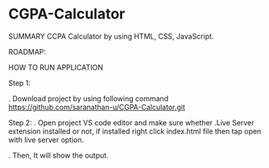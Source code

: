 # CGPA-Calculator

SUMMARY
 CCPA Calculator by using HTML, CSS, JavaScript.

 ROADMAP:

 HOW TO RUN APPLICATION

 Step 1:

 . Download project by using following command
 https://github.com/saranathan-u/CGPA-Calculator.git

 Step 2:
 . Open project VS code editor and make sure whether .Live Server extension installed or not, if installed right click index.html file then tap open with live server option.

 . Then, It will show the output.

